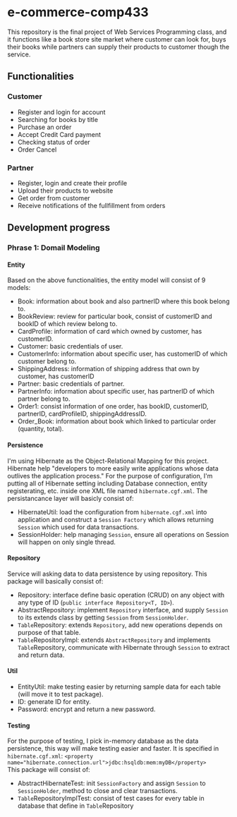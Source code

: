 # e-commerce-comp433

This repository is the final project of Web Services Programming class, and it functions like a book store site market where customer can look for, buys their books while partners can supply their products to customer though the service.

## Functionalities
### Customer
* Register and login for account
* Searching for books by title
* Purchase an order
* Accept Credit Card payment
* Checking status of order
* Order Cancel
### Partner
* Register, login and create their profile
* Upload their products to website
* Get order from customer
* Receive notifications of the fullfillment from orders

## Development progress
### Phrase 1: Domail Modeling
#### Entity
Based on the above functionalities, the entity model will consist of 9 models: 
* Book: information about book and also partnerID where this book belong to.
* BookReview: review for particular book, consist of customerID and bookID of which review belong to.
* CardProfile: information of card which owned by customer, has customerID.
* Customer: basic credentials of user.
* CustomerInfo: information about specific user, has customerID of which customer belong to.
* ShippingAddress: information of shipping address that own by customer, has customerID
* Partner: basic credentials of partner.
* PartnerInfo: information about specific user, has partnerID of which partner belong to.
* Order1: consist information of one order, has bookID, customerID, partnerID, cardProfileID, shippingAddressID.
* Order_Book: information about book which linked to particular order (quantity, total).
#### Persistence
I'm using Hibernate as the Object-Relational Mapping for this project. Hibernate help "developers to more easily write applications whose data outlives the application process." For the purpose of configuration, I'm putting all of Hibernate setting including Database connection, entity registerating, etc. inside one XML file named `hibernate.cgf.xml`.
The persistancance layer will basicly consist of:
* HibernateUtil: load the configuration from `hibernate.cgf.xml` into application and construct a `Session Factory` which allows returning `Session` which used for data transactions.
* SessionHolder: help managing `Session`, ensure all operations on Session will happen on only single thread.
#### Repository
Service will asking data to data persistence by using repository. This package will basically consist of:
* Repository: interface define basic operation (CRUD) on any object with any type of ID (`public interface Repository<T, ID>`).
* AbstractRepository: implement `Repository` interface, and supply `Session` to its extends class by getting `Session` from `SessionHolder`.
* `Table`Repository: extends `Repository`, add new operations depends on purpose of that table.
* `Table`RepositoryImpl: extends `AbstractRepository` and implements `Table`Repository, communicate with Hibernate through `Session` to extract and return data.
#### Util
* EntityUtil: make testing easier by returning sample data for each table (will move it to test package).
* ID: generate ID for entity.
* Password: encrypt and return a new password.
#### Testing
For the purpose of testing, I pick in-memory database as the data persistence, this way will make testing easier and faster. It is specified in `hibernate.cgf.xml`: 
`
<property name="hibernate.connection.url">jdbc:hsqldb:mem:myDB</property>   
`
This package will consist of:
* AbstractHibernateTest: init `SessionFactory` and assign `Session` to `SessionHolder`, method to close and clear transactions.
* `Table`RepositoryImplTest: consist of test cases for every table in database that define in `Table`Repository
